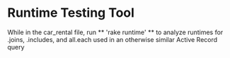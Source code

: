 # Runtime Testing Tool
While in the car_rental file, run ** 'rake runtime' ** to analyze runtimes for .joins, .includes, and all.each used in an otherwise similar Active Record query
